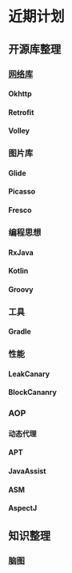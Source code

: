# 近期计划

## 开源库整理

### [网络库](docs/network)

#### Okhttp

#### Retrofit

#### Volley

### 图片库

#### Glide

#### Picasso

#### Fresco

### 编程思想

#### RxJava

#### Kotlin

#### Groovy

### 工具

#### Gradle

### 性能

#### LeakCanary

#### BlockCananry

### AOP

#### 动态代理

#### APT

#### JavaAssist

#### ASM

#### AspectJ

## 知识整理

### 脑图



